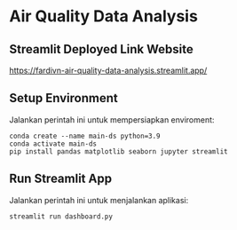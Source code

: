 # Air Quality Data Analysis

## Streamlit Deployed Link Website
https://fardivn-air-quality-data-analysis.streamlit.app/

## Setup Environment
Jalankan perintah ini untuk mempersiapkan enviroment:
```
conda create --name main-ds python=3.9
conda activate main-ds
pip install pandas matplotlib seaborn jupyter streamlit 
```

## Run Streamlit App
Jalankan perintah ini untuk menjalankan aplikasi:
```
streamlit run dashboard.py
```
